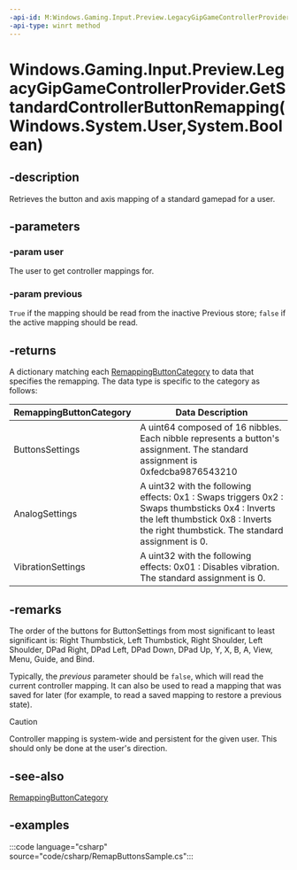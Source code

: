 ```yaml
---
-api-id: M:Windows.Gaming.Input.Preview.LegacyGipGameControllerProvider.GetStandardControllerButtonRemapping(Windows.System.User,System.Boolean)
-api-type: winrt method
---
```


# Windows.Gaming.Input.Preview.LegacyGipGameControllerProvider.GetStandardControllerButtonRemapping(Windows.System.User,System.Boolean)

<!--
public System.Collections.Generic.IReadOnlyDictionary<Windows.Gaming.Input.Preview.RemappingButtonCategory,object> GetStandardControllerButtonRemapping (Windows.System.User user, bool previous);
-->

## -description

Retrieves the button and axis mapping of a standard gamepad for a user.

## -parameters

### -param user

The user to get controller mappings for.

### -param previous

`True` if the mapping should be read from the inactive Previous store; ```false``` if the active mapping should be read.

## -returns

A dictionary matching each [RemappingButtonCategory](remappingbuttoncategory.md) to data that specifies the remapping. The data type is specific to the category as follows:

|RemappingButtonCategory  |Data Description  |
|---------|---------|
|ButtonsSettings     |A uint64 composed of 16 nibbles. Each nibble represents a button's assignment. The standard assignment is 0xfedcba9876543210         |
|AnalogSettings     |A uint32 with the following effects: 0x1 : Swaps triggers 0x2 : Swaps thumbsticks 0x4 : Inverts the left thumbstick 0x8 : Inverts the right thumbstick. The standard assignment is 0.         |
|VibrationSettings  |A uint32 with the following effects: 0x01 : Disables vibration. The standard assignment is 0. |

## -remarks

The order of the buttons for ButtonSettings from most significant to least significant is: Right Thumbstick, Left Thumbstick, Right Shoulder, Left Shoulder, DPad Right, DPad Left, DPad Down, DPad Up, Y, X, B, A, View, Menu, Guide, and Bind.

Typically, the *previous* parameter should be `false`, which will read the current controller mapping. It can also be used to read a mapping that was saved for later (for example, to read a saved mapping to restore a previous state).

> [!CAUTION]
> Controller mapping is system-wide and persistent for the given user. This should only be done at the user's direction.

## -see-also

[RemappingButtonCategory](remappingbuttoncategory.md)

## -examples

:::code language="csharp" source="code/csharp/RemapButtonsSample.cs":::
